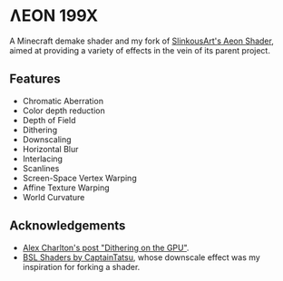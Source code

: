 # ɅEON 199X

A Minecraft demake shader and my fork of [SlinkousArt's Aeon Shader](https://github.com/slinkousart/aeon),
aimed at providing a variety of effects in the vein of its parent project.

## Features

- Chromatic Aberration
- Color depth reduction
- Depth of Field
- Dithering
- Downscaling
- Horizontal Blur
- Interlacing
- Scanlines
- Screen-Space Vertex Warping
- Affine Texture Warping
- World Curvature

## Acknowledgements

- [Alex Charlton's post "Dithering on the GPU"](http://alex-charlton.com/posts/Dithering_on_the_GPU/).
- [BSL Shaders by CaptainTatsu](https://bitslablab.com/bslshaders/), whose downscale effect was my inspiration for forking a shader.

